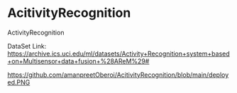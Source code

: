 # AcitivityRecognition
ActivityRecognition

DataSet Link:
https://archive.ics.uci.edu/ml/datasets/Activity+Recognition+system+based+on+Multisensor+data+fusion+%28AReM%29#


<img>https://github.com/amanpreetOberoi/AcitivityRecognition/blob/main/deployed.PNG</img>
